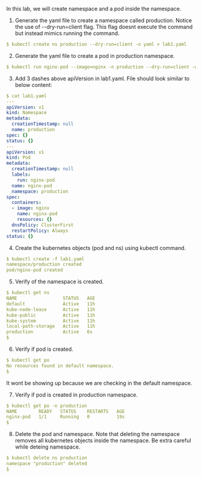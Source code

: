 In this lab, we will create namespace and a pod inside the namespace. 

1. Generate the yaml file to create a namespace called production. Notice the use of --dry-run=client flag. This flag doesnt execute the command but instead mimics running the command.  
```yaml
$ kubectl create ns production --dry-run=client -o yaml > lab1.yaml
```

2. Generate the yaml file to create a pod in production namespace.
```yaml 
$ kubectl run nginx-pod --image=nginx -n production --dry-run=client -o yaml >> lab1.yaml 
```

3. Add 3 dashes above apiVersion in lab1.yaml. File should look similar to below content:
```yaml
$ cat lab1.yaml 
---
apiVersion: v1
kind: Namespace
metadata:
  creationTimestamp: null
  name: production
spec: {}
status: {}
---
apiVersion: v1
kind: Pod
metadata:
  creationTimestamp: null
  labels:
    run: nginx-pod
  name: nginx-pod
  namespace: production
spec:
  containers:
  - image: nginx
    name: nginx-pod
    resources: {}
  dnsPolicy: ClusterFirst
  restartPolicy: Always
status: {}
```

4. Create the kubernetes objects (pod and ns) using kubectl command. 
```yaml
$ kubectl create -f lab1.yaml 
namespace/production created
pod/nginx-pod created
```

5. Verify of the namespace is created.
```yaml
$ kubectl get ns 
NAME                 STATUS   AGE
default              Active   11h
kube-node-lease      Active   11h
kube-public          Active   11h
kube-system          Active   11h
local-path-storage   Active   11h
production           Active   6s
$
```

6. Verify if pod is created. 
```yaml
$ kubectl get po 
No resources found in default namespace.
$ 
```
It wont be showing up because we are checking in the default namespace. 

7. Verify if pod is created in production namespace. 
```yaml
$ kubectl get po -n production 
NAME        READY   STATUS    RESTARTS   AGE
nginx-pod   1/1     Running   0          19s
$ 
```

8. Delete the pod and namespace. Note that deleting the namespace removes all kubernetes objects inside the namespace. Be extra careful while deteing namespace. 
```yaml
$ kubectl delete ns production 
namespace "production" deleted
$
```
